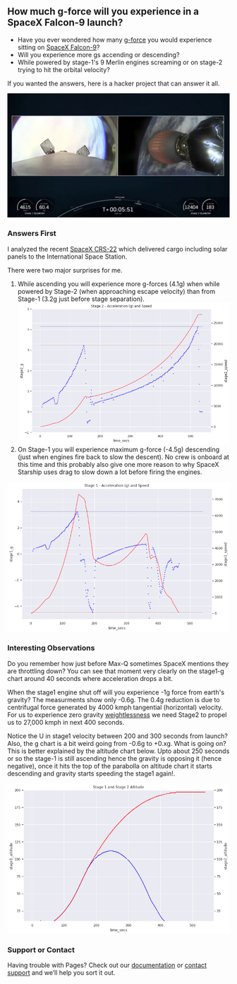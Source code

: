 ## How much g-force will you experience in a SpaceX Falcon-9 launch?

- Have you ever wondered how many [g-force](https://en.wikipedia.org/wiki/G-force) you would experience sitting on [SpaceX Falcon-9](https://www.spacex.com/vehicles/falcon-9/)? 
- Will you experience more gs accending or descending? 
- While powered by stage-1's 9 Merlin engines screaming or on stage-2 trying to hit the orbital velocity?

If you wanted the answers, here is a hacker project that can answer it all.

![CRS-22 Launch](crs-22.png)

### Answers First

I analyzed the recent [SpaceX CRS-22](https://en.wikipedia.org/wiki/SpaceX_CRS-22) which delivered cargo including solar panels to the International Space Station.

There were two major surprises for me.
1. While ascending you will experience more g-forces (4.1g) when while powered by Stage-2 (when approaching escape velocity) than from Stage-1 (3.2g just before stage separation).
![stage-2 acceleration](stage2-g.png)
2. On Stage-1 you will experience maximum g-force (-4.5g) descending (just when engines fire back to slow the descent). No crew is onboard at this time and this probably also give one more reason to why SpaceX Starship uses drag to slow down a lot before firing the engines.

![stage-1 acceleration](stage1-g.png)

### Interesting Observations

Do you remember how just before Max-Q sometimes SpaceX mentions they are throttling down? You can see that moment very clearly on the stage1-g chart around 40 seconds where acceleration drops a bit.

When the stage1 engine shut off will you experience -1g force from earth's gravity? The measurments show only -0.6g. The 0.4g reduction is due to centrifugal force generated by 4000 kmph tangential (horizontal) velocity. For us to experience zero gravity [weightlessness](https://en.wikipedia.org/wiki/Weightlessness) we need Stage2 to propel us to 27,000 kmph in next 400 seconds.

Notice the U in stage1 velocity between 200 and 300 seconds from launch? Also, the g chart is a bit weird going from -0.6g to +0.xg. What is going on?
This is better explained by the altitude chart below. Upto about 250 seconds or so the stage-1 is still ascending hence the gravity is opposing it (hence negative), once it hits the top of the parabolla on altitude chart it starts descending and gravity starts speeding the stage1 again!.

![stage-1 altitude](altitude.png)


### Support or Contact

Having trouble with Pages? Check out our [documentation](https://docs.github.com/categories/github-pages-basics/) or [contact support](https://support.github.com/contact) and we’ll help you sort it out.
